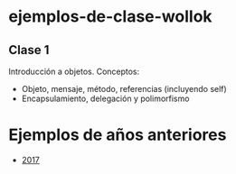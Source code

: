 # ejemplos-de-clase-wollok

## Clase 1

Introducción a objetos. Conceptos:
- Objeto, mensaje, método, referencias (incluyendo self)
- Encapsulamiento, delegación y polimorfismo


# Ejemplos de años anteriores

- [2017](https://github.com/pdep-mit/ejemplos-de-clase-wollok/tree/ejemplos-2017)
